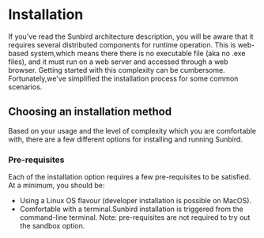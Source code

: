 # Installation

If you've read the Sunbird architecture description, you will be aware that it requires several distributed components for runtime operation. This is web-based system,which means there there is no executable file (aka no .exe files), and it must  run on a web server and accessed through a web browser. Getting started with this complexity can be cumbersome. Fortunately,we've simplified the installation process for some common scenarios.

## Choosing an installation method
Based on your usage and the level of complexity which you are comfortable with, there are a few different options for installing and running Sunbird.

### Pre-requisites
Each of the installation option requires a few pre-requisites to be satisfied. 
At a minimum, you should be:
* Using a Linux OS flavour (developer installation is possible on MacOS).
* Comfortable with a terminal.Sunbird installation is triggered from the command-line terminal.
Note: pre-requisites are not required to try out the sandbox option.

